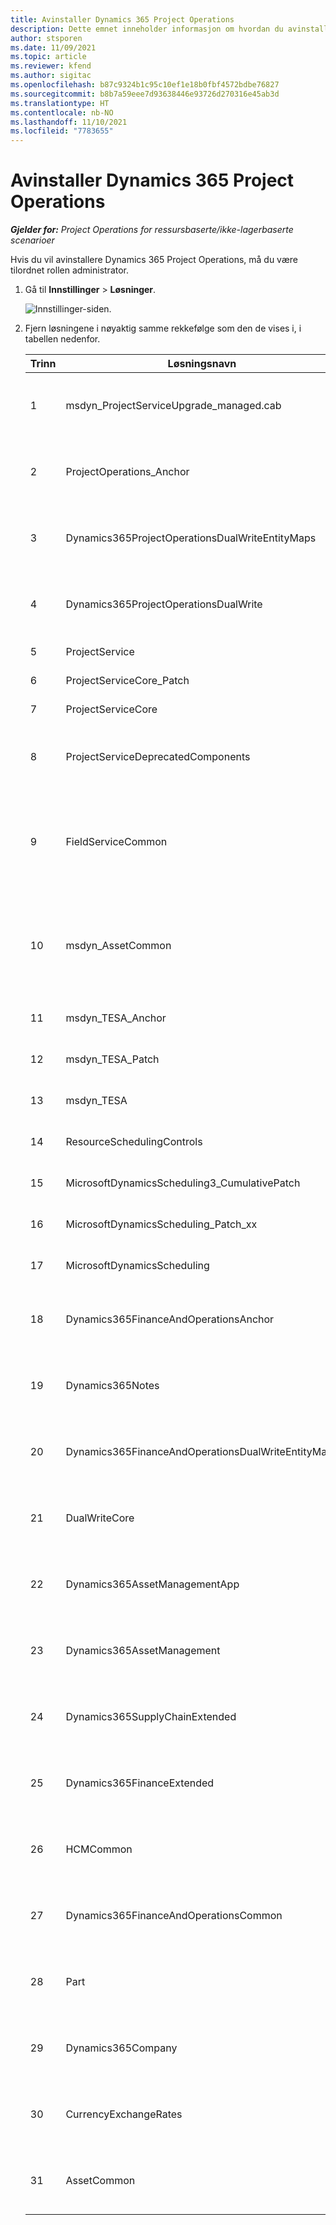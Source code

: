 ```yaml
---
title: Avinstaller Dynamics 365 Project Operations
description: Dette emnet inneholder informasjon om hvordan du avinstallerer Dynamics 365 Project Operations.
author: stsporen
ms.date: 11/09/2021
ms.topic: article
ms.reviewer: kfend
ms.author: sigitac
ms.openlocfilehash: b87c9324b1c95c10ef1e18b0fbf4572bdbe76827
ms.sourcegitcommit: b8b7a59eee7d93638446e93726d270316e45ab3d
ms.translationtype: HT
ms.contentlocale: nb-NO
ms.lasthandoff: 11/10/2021
ms.locfileid: "7783655"
---
```

# <a name="uninstall-dynamics-365-project-operations"></a>Avinstaller Dynamics 365 Project Operations 

_**Gjelder for:** Project Operations for ressursbaserte/ikke-lagerbaserte scenarioer_

Hvis du vil avinstallere Dynamics 365 Project Operations, må du være tilordnet rollen administrator.

1. Gå til **Innstillinger** > **Løsninger**.

    ![Innstillinger-siden.](./media/uninstall-proj-ops-solutions.png)
  
2. Fjern løsningene i nøyaktig samme rekkefølge som den de vises i, i tabellen nedenfor. 

    | Trinn | Løsningsnavn                                    | Merk                                                                                         |
    |------|----------------------------------------------------|----------------------------------------------------------------------------------------------|
    | 1 | msdyn_ProjectServiceUpgrade_managed.cab            | Hvis den ikke blir funnet, hopper du over denne løsningen.                                                            |
    | 2 | ProjectOperations_Anchor                           | Hvis den ikke blir funnet, hopper du over denne løsningen.                                                            |
    | 3 | Dynamics365ProjectOperationsDualWriteEntityMaps    | Hvis den ikke blir funnet, hopper du over denne løsningen.                                                            |
    | 4 | Dynamics365ProjectOperationsDualWrite              | Hvis den ikke blir funnet, hopper du over denne løsningen.                                                            |
    | 5 | ProjectService                                     | Ingen flere merknader.                                                                         |
    | 6 | ProjectServiceCore_Patch                           | Ingen flere merknader.                                                                         |
    | 7 | ProjectServiceCore                                 | Ingen flere merknader.                                                                         |
    | 8 | ProjectServiceDeprecatedComponents                 | Hvis den ikke blir funnet, hopper du over denne løsningen.                                                            |
    | 9 | FieldServiceCommon                                 | Kreves for dobbeltskriving med Dynamics 365 Finance eller Dynamics 365 Supply Chain Management.   |
    | 10 | msdyn_AssetCommon                                  | Kreves for dobbeltskriving med Dynamics 365 Finance eller Dynamics 365 Supply Chain Management.   |
    | 11 | msdyn_TESA_Anchor                                  | Kreves for Dynamics 365 Field Service.                                                     |
    | 12 | msdyn_TESA_Patch                                   | Kreves for Dynamics 365 Field Service.                                                     |
    | 13 | msdyn_TESA                                         | Kreves for Dynamics 365 Field Service.                                                     |
    | 14 | ResourceSchedulingControls                         | Kreves for Dynamics 365 Field Service.                                                     |
    | 15 | MicrosoftDynamicsScheduling3_CumulativePatch       | Kreves for Dynamics 365 Field Service.                                                     |
    | 16 | MicrosoftDynamicsScheduling_Patch_xx               | Kreves for Dynamics 365 Field Service.                                                     |
    | 17 | MicrosoftDynamicsScheduling                        | Kreves for Dynamics 365 Field Service.                                                     |
    | 18 | Dynamics365FinanceAndOperationsAnchor              | Hvis den ikke blir funnet, hopper du over denne løsningen.                                                            |
    | 19 | Dynamics365Notes                                   | Hvis den ikke blir funnet, hopper du over denne løsningen.                                                            |
    | 20 | Dynamics365FinanceAndOperationsDualWriteEntityMaps | Hvis den ikke blir funnet, hopper du over denne løsningen.                                                            |
    | 21 | DualWriteCore                                      | Hvis den ikke blir funnet, hopper du over denne løsningen.                                                            |
    | 22 | Dynamics365AssetManagementApp                      | Hvis den ikke blir funnet, hopper du over denne løsningen.                                                            |
    | 23 | Dynamics365AssetManagement                         | Hvis den ikke blir funnet, hopper du over denne løsningen.                                                            |
    | 24 | Dynamics365SupplyChainExtended                     | Hvis den ikke blir funnet, hopper du over denne løsningen.                                                            |
    | 25 | Dynamics365FinanceExtended                         | Hvis den ikke blir funnet, hopper du over denne løsningen.                                                            |
    | 26 | HCMCommon                                          | Hvis den ikke blir funnet, hopper du over denne løsningen.                                                            |
    | 27 | Dynamics365FinanceAndOperationsCommon              | Hvis den ikke blir funnet, hopper du over denne løsningen.                                                            |
    | 28 | Part                                              | Hvis den ikke blir funnet, hopper du over denne løsningen.                                                            |
    | 29 | Dynamics365Company                                 | Hvis den ikke blir funnet, hopper du over denne løsningen.                                                            |
    | 30 | CurrencyExchangeRates                              | Hvis den ikke blir funnet, hopper du over denne løsningen.                                                            |
    | 31 | AssetCommon                                        | Hvis den ikke blir funnet, hopper du over denne løsningen.                                                            |
